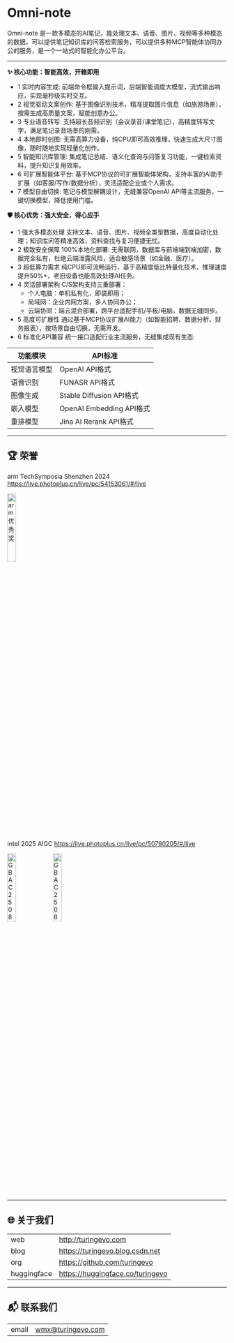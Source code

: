 # Omni-note 
Omni-note 是一款多模态的AI笔记，能处理文本、语音、图片、视频等多种模态的数据，可以提供笔记知识库的问答检索服务，可以提供多种MCP智能体协同办公的服务，是一个一站式的智能化办公平台。

---

**✨ 核心功能：智能高效，开箱即用**
- 1 实时内容生成: 前端命令框输入提示词，后端智能调度大模型，流式输出响应，实现毫秒级实时交互。
- 2 视觉驱动文案创作: 基于图像识别技术，精准提取图片信息（如旅游场景），按需生成高质量文案，赋能创意办公。
- 3 专业语音转写: 支持超长音频识别（会议录音/课堂笔记），高精度转写文字，满足笔记录音场景的刚需。
- 4 本地即时创图: 无需高算力设备，纯CPU即可高效推理，快速生成大尺寸图像，随时随地实现轻量化创作。
- 5 智能知识库管理: 集成笔记总结、语义化查询与问答复习功能，一键检索资料，提升知识复用效率。
- 6 可扩展智能体平台: 基于MCP协议的可扩展智能体架构，支持丰富的AI助手扩展（如客服/写作/数据分析），灵活适配企业或个人需求。
- 7 模型自由切换: 笔记与模型解耦设计，无缝兼容OpenAI API等主流服务，一键切换模型，降低使用门槛。
  

**🛡️ 核心优势：强大安全，得心应手**
- 1 强大多模态处理
支持文本、语音、图片、视频全类型数据，高度自动化处理；知识库问答精准高效，资料查找与复习便捷无忧。
- 2 极致安全保障
100%本地化部署: 无需联网，数据库与前端端到端加密，数据完全私有，杜绝云端泄露风险，适合敏感场景（如金融、医疗）。
- 3 超低算力需求
纯CPU即可流畅运行，基于高精度低比特量化技术，推理速度提升50%+，老旧设备也能高效处理AI任务。
- 4 灵活部署架构
C/S架构支持三重部署： 
    - 个人电脑：单机私有化，即装即用； 
    - 局域网：企业内网方案，多人协同办公； 
    - 云端协同：端云混合部署，跨平台适配手机/平板/电脑，数据无缝同步。
- 5 高度可扩展性
通过基于MCP协议扩展AI能力（如智能招聘、数据分析、财务报表），按场景自由切换，无需开发。
- 6 标准化API兼容
统一接口适配行业主流服务，无缝集成现有生态:

功能模块	| API标准
|-|-|
视觉语言模型 |	OpenAI API格式
语音识别	 | FUNASR API格式
图像生成	 | Stable Diffusion API格式
嵌入模型	 | OpenAI Embedding API格式
重排模型	 | Jina AI Rerank API格式

---

## 🏆 荣誉
arm TechSymposia Shenzhen 2024 
https://live.photoplus.cn/live/pc/54153061/#/live


<img width="20%" height="20%" alt="arm优秀奖" src="https://github.com/user-attachments/assets/2cf0f787-35ae-48a4-877b-952173c55fed" />

intel 2025 AIGC 
https://live.photoplus.cn/live/pc/50790205/#/live

<img width="20%" height="20%" alt="GBAC250800956841" src="https://github.com/user-attachments/assets/8cb7153b-3d58-43f8-8e34-bdfc458cf7de" />

<img width="20%" height="20%" alt="GBAC250800852950" src="https://github.com/user-attachments/assets/da9ff319-a2e7-4d56-9d6f-228f0be92cad" />


---


## 🌐 关于我们
| | |
|-|-|
|web | http://turingevo.com
|blog | https://turingevo.blog.csdn.net
|org | https://github.com/turingevo
|huggingface | https://huggingface.co/turingevo

---

## 📬 联系我们
| | |
|-|-|
|email | wmx@turingevo.com 
